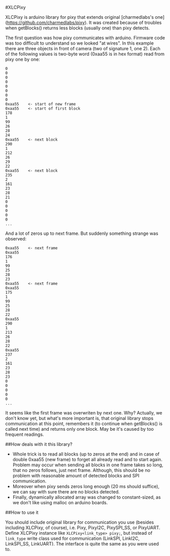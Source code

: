 #XLCPixy

XLCPixy is arduino library for pixy that extends original [charmedlabs's one]
(https://github.com/charmedlabs/pixy). It was created because of troubles
when getBlocks() returns less blocks (usually one) than pixy detects.

The first question was how pixy communicates with arduino. Firmware code was
too difficult to understand so we looked "at wires". In this example there are
three objects in front of camera (two of signature 1, one 2). Each of
the following values is two-byte word (0xaa55 is in hex format) read from pixy
one by one:

```
0
0
0
0
0
0
0
0
0xaa55    <- start of new frame
0xaa55    <- start of first block
178
1
99
26
28
24
0xaa55    <- next block
290
1
212
26
29
22
0xaa55    <- next block
235
2
161
23
28
21
0
0
0
0
0
...
```

And a lot of zeros up to next frame. But suddenly something strange was
observed:

```
0xaa55    <- next frame
0xaa55
176
1
99
25
28
23
0xaa55    <- next frame
0xaa55
175
1
99
25
28
22
0xaa55
290
1
213
26
28
22
0xaa55
237
2
161
23
28
23
0
0
0
0
0
...
```

It seems like the first frame was overwriten by next one. Why? Actually, we
don't know yet, but what's more important is, that original library stops
communication at this point, remembers it (to continue when getBlocks() is
called next time) and returns only one block. May be it's caused by too
frequent readings.

##How deals with it this library?

* Whole trick is to read all blocks (up to zeros at the end) and in case of
double 0xaa55 (new frame) to forget all already read and to start again.
Problem may occur when sending all blocks in one frame takes so long, that
no zeros follows, just next frame. Although, this should be no problem with
reasonable amount of detected blocks and SPI communication.
* Moreover when pixy sends zeros long enough (20 ms should suffice), we can say
with sure there are no blocks detected.
* Finally, dynamically allocated array was changed to constant-sized, as we
don't like using malloc on arduino boards.

##How to use it

You should include original library for communication you use (besides
including XLCPixy, of course), i.e. Pixy, PixyI2C, PixySPI_SS, or PixyUART.
Define XLCPixy instance like `XLCPixy<link_type> pixy;`, but instead of
`link_type` write class used for communication (LinkSPI, LinkI2C, LinkSPI_SS,
LinkUART). The interface is quite the same as you were used to.
